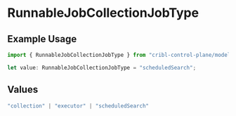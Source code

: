 # RunnableJobCollectionJobType

## Example Usage

```typescript
import { RunnableJobCollectionJobType } from "cribl-control-plane/models";

let value: RunnableJobCollectionJobType = "scheduledSearch";
```

## Values

```typescript
"collection" | "executor" | "scheduledSearch"
```